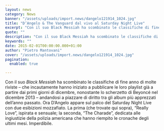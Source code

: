 ```yaml
---
layout: news
category: News
banner: "/assets/uploads/import.news/dangelo121914_1024.jpg"
title: "D’Angelo & The Vanguard dal vivo al Saturday Night Live"
excerpt: "Con il suo Black Messiah ha scombinato le classifiche di fine anno di molte riviste – che incautamente hanno iniziato a pubblicare le loro playlist già a partire dai primi giorni di dicembre, nonostante lo scherzetto di Beyoncé nel dicembre 2013 – andandosi a piazzare di diritto tra gli album più apprezzati dell’anno passato. Ora [&hellip"
quote: ""
description: "Con il suo Black Messiah ha scombinato le classifiche di fine anno di molte riviste – che incautamente hanno iniziato a pubblicare le loro playlist già a partire dai primi giorni di dicembre, nonostante lo scherzetto di Beyoncé nel dicembre 2013 – andandosi a piazzare di diritto tra gli album più apprezzati dell’anno passato. Ora [&hellip"
keywords: ""
date: 2015-02-01T00:00:00.000+01:00
author: "Pietro Mantovani"
cover: "/assets/uploads/import.news/dangelo121914_1024.jpg"
pagination:
  enabled: true

---
```


[](https://hotmc.com/wp-content/uploads/2015/02/dangelo121914%5F1024.jpg)

Con il suo _Black Messiah_ ha scombinato le classifiche di fine anno di molte riviste – che incautamente hanno iniziato a pubblicare le loro playlist già a partire dai primi giorni di dicembre, nonostante lo scherzetto di Beyoncé nel dicembre 2013 – andandosi a piazzare di diritto tra gli album più apprezzati dell’anno passato. Ora D’Angelo appare sul palco del Saturday Night Live con due esibizioni mozzafiato. La prima (che trovate qui sopra), “Really Love”, ispirata e sensuale; la seconda, “The Charade”, dedicata alle ingiustizie della polizia americana che hanno riempito le cronache degli ultimi mesi. Imperdibile.